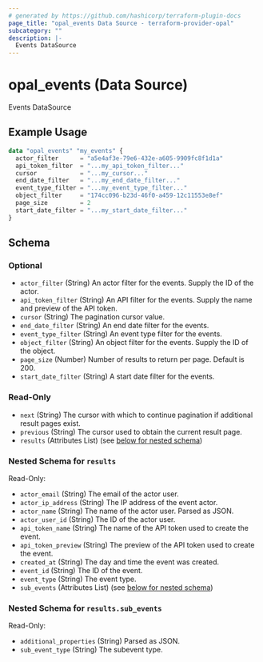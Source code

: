 ```yaml
---
# generated by https://github.com/hashicorp/terraform-plugin-docs
page_title: "opal_events Data Source - terraform-provider-opal"
subcategory: ""
description: |-
  Events DataSource
---
```


# opal_events (Data Source)

Events DataSource

## Example Usage

```terraform
data "opal_events" "my_events" {
  actor_filter      = "a5e4af3e-79e6-432e-a605-9909fc8f1d1a"
  api_token_filter  = "...my_api_token_filter..."
  cursor            = "...my_cursor..."
  end_date_filter   = "...my_end_date_filter..."
  event_type_filter = "...my_event_type_filter..."
  object_filter     = "174cc096-b23d-46f0-a459-12c11553e8ef"
  page_size         = 2
  start_date_filter = "...my_start_date_filter..."
}
```

<!-- schema generated by tfplugindocs -->
## Schema

### Optional

- `actor_filter` (String) An actor filter for the events. Supply the ID of the actor.
- `api_token_filter` (String) An API filter for the events. Supply the name and preview of the API token.
- `cursor` (String) The pagination cursor value.
- `end_date_filter` (String) An end date filter for the events.
- `event_type_filter` (String) An event type filter for the events.
- `object_filter` (String) An object filter for the events. Supply the ID of the object.
- `page_size` (Number) Number of results to return per page. Default is 200.
- `start_date_filter` (String) A start date filter for the events.

### Read-Only

- `next` (String) The cursor with which to continue pagination if additional result pages exist.
- `previous` (String) The cursor used to obtain the current result page.
- `results` (Attributes List) (see [below for nested schema](#nestedatt--results))

<a id="nestedatt--results"></a>
### Nested Schema for `results`

Read-Only:

- `actor_email` (String) The email of the actor user.
- `actor_ip_address` (String) The IP address of the event actor.
- `actor_name` (String) The name of the actor user. Parsed as JSON.
- `actor_user_id` (String) The ID of the actor user.
- `api_token_name` (String) The name of the API token used to create the event.
- `api_token_preview` (String) The preview of the API token used to create the event.
- `created_at` (String) The day and time the event was created.
- `event_id` (String) The ID of the event.
- `event_type` (String) The event type.
- `sub_events` (Attributes List) (see [below for nested schema](#nestedatt--results--sub_events))

<a id="nestedatt--results--sub_events"></a>
### Nested Schema for `results.sub_events`

Read-Only:

- `additional_properties` (String) Parsed as JSON.
- `sub_event_type` (String) The subevent type.


